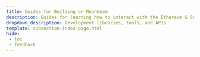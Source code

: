 ```yaml
---
title: Guides for Building on Moonbeam
description: Guides for learning how to interact with the Ethereum & Substrate APIs to deploy, verify, and interact with contracts, and build DApps on Moonbeam. 
dropdown_description: Development libraries, tools, and APIs
template: subsection-index-page.html
hide: 
 - toc
 - feedback
---
```

